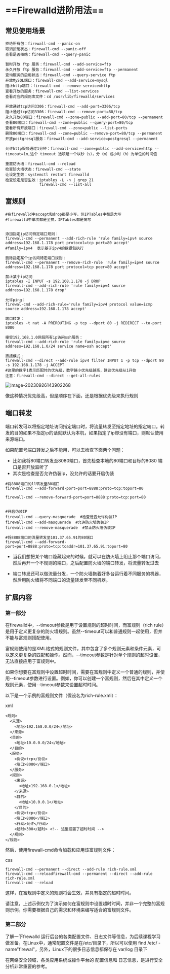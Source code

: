 # ==Firewalld进阶用法==

## 常见使用场景

```
拒绝所有包：firewall-cmd --panic-on
取消拒绝状态：firewall-cmd --panic-off
查看是否拒绝：firewall-cmd --query-panic

暂时开放 ftp 服务：firewall-cmd --add-service=ftp
永久开放 ftp 服务：firewall-cmd --add-service=ftp --permanent
查询服务的启用状态：firewall-cmd --query-service ftp
开放MySQL端口：firewall-cmd --add-service=mysql
阻止http端口：firewall-cmd --remove-service=http
查看开放的服务：firewall-cmd --list-services
查看对应的规则库文件：cd /usr/lib/firewalld/services

开放通过tcp访问3306：firewall-cmd --add-port=3306/tcp
阻止通过tcp访问3306：firewall-cmd --remove-port=80/tcp
永久开放80端口：firewall-cmd --zone=public --add-port=80/tcp --permanent
查看80端口：firewall-cmd --zone=public --query-port=80/tcp
查看所有开放端口：firewall-cmd --zone=public --list-ports
删除80端口：firewall-cmd --zone=public --remove-port=80/tcp --permanent
开放postgresql服务：firewall-cmd --add-service=postgresql --permanent

允许http服务通过1分钟：firewall-cmd --zone=public --add-service=http --timeout=1m,这个 timeout 选项是一个以秒（s），分（m）或小时（h）为单位的时间值

重置防火墙：firewall-cmd --reload
检查防火墙状态：firewall-cmd --state
让设定生效：systemctl restart firewalld
检查设定是否生效：iptables -L -n | grep 21    
               firewall-cmd --list-all       
```

## 富规则

```
#在firewalld中accept和drop都是小写，但IPTables中都是大写
#firewalld中单次都是全拼，IPTables都是简写


添加指定ip访问特定端口规则：
firewall-cmd --permanent --add-rich-rule 'rule family=ipv4 source address=192.168.1.178 port protocol=tcp port=80 accept'
#family=ipv4  表示基于ipv4的数据包执行

删除指定某个ip访问特定端口规则：
firewall-cmd --permanent --remove-rich-rule 'rule family=ipv4 source address=192.168.1.178 port protocol=tcp poer=80 accept'

禁止某个ip访问
iptables -I INPUT -s 192.168.1.178 -j DROP
firewall-cmd --add-rich-rule 'rule family=ipv4 source address=192.168.1.178 drop'

允许ping：
firewal-cmd --add-rich-rule='rule family=ipv4 protocol value=icmp source address=192.168.1.178 accept'

端口转发：
iptables -t nat -A PREROUTING -p tcp --dport 80 -j REDIRECT --to-port 8080

接受192.168.1.0网段所有ip访问ssh服务：
firewall-cmd --add-rich-rule 'rule family=ipve source address=192.168.1.0/24 service name=ssh accept'

直接模式：
firewall-cmd --direct --add-rule ipv4 filter INPUT 1 -p tcp --dport 80 -s 192.168.1.178 -j ACCEPT
#这里的数字1表示匹配时的优先级，数字越小优先级越高，建议优先级从1开始
注意：firewall-cmd --direct --get-all-rules
```

![image-20230926143902268](https://gitee.com/ymq_typroa/typroa/raw/main/image-20230926143902268.png)

像这种情况优先级高，但是顺序在下面，还是根据优先级来执行规则 

## 端口转发

端口转发可以将指定地址访问指定端口时，将流量转发至指定地址的指定端口。转发的目的如果不指定ip的话就默认为本机，如果指定了ip却没有端口，则默认使用来源端口。

如果配置号端口转发之后不能用，可以去检查下面两个问题：

- 比如我将80端口转发至8080端口，首先检查本地的80端口和目标的8080 端口是否开放监听了
- 其次是检查是否允许伪装ip，没允许的话要开启伪装

```
#将8888端口的ll转发至80端口
firewall-cmd --add-forward-port=port=8888:proto=tcp:toport=80

firewall-cmd --remove-forward-port=port=8888:proto=tcp:port=80


#开启伪装IP
firewall-cmd --query-masquerade  #检查是否允许伪装IP
firewall-cmd --add-masquerade  #允许防火墙伪装IP
firewall-cmd --remove-masquerade  #禁止防火墙伪装IP

#将8888端口的流量转发至101.37.65.91的80端口
firewall-cmd --add-forward-port=port=8888:proto=tcp:toaddr=101.37.65.91:toport=80
```

- 当我们想把某个端口隐藏起来的时候，就可以在防火墙上阻止那个端口访问，然后再开一个不规则的端口，之后配置防火墙的端口转发，将流量转发过去

- 端口转发还可以做流量分发，一个防火墙拖着好多台运行着不同服务的机器，然后用防火墙将不同端口的流量转发至不同机器。

## 扩展内容

### 第一部分

在firewalld中，--timeout参数是用于设置规则的超时时间，而富规则（rich rule）是用于定义更复杂的防火墙规则。虽然--timeout可以和普通规则一起使用，但并不能与富规则搭配使用。

富规则使用的是XML格式的规则文件，其中包含了多个规则元素和条件元素，可以定义更复杂的匹配和操作。然而，--timeout参数是针对单个规则的超时设置，无法直接应用于富规则中。

如果你想要在富规则中设置超时时间，需要在富规则中定义一个普通的规则，并使用--timeout参数进行设置。例如，你可以创建一个富规则，然后在其中定义一个规则元素，使用--timeout参数来设置超时时间。

以下是一个示例的富规则文件（假设名为rich-rule.xml）：

xml

```
<规则>
  <来源>
    <地址>192.168.0.0/24</地址>
  </来源>
  <目的>
    <地址>10.0.0.0/24</地址>
  </目的>
  <服务>
    <协议>tcp</协议>
    <端口>8080</端口>
  </服务>
  <规则>
    <来源>
      <地址>192.168.0.1</地址>
    </来源>
    <目的>
      <地址>10.0.0.1</地址>
    </目的>
    <协议>tcp</协议>
    <端口>8080</端口>
    <行动>允许</行动>
    <超时>300</超时> <!-- 这里设置了超时时间 -->
  </规则>
</规则>
```




然后，使用firewall-cmd命令加载和应用该富规则文件：

css

```
firewall-cmd --permanent --direct --add-rule rich-rule.xml
firewall-cmd --reloadfirewall-cmd --permanent --direct --add-rule rich-rule.xml
firewall-cmd --reload
```




这样，在富规则中定义的规则将会生效，并具有指定的超时时间。

请注意，上述示例仅为了演示如何在富规则中设置超时时间，并非一个完整的富规则示例。你需要根据自己的需求和环境来编写适合的富规则文件。

### 第二部分

了解一下frewalld 运行后台的各类配置文件、日志文件等信息，为后续课程学习做准备。在Linux中，通常配置文件是在/etc/目录下，所以可以使用 find /etc/ -name"firewal"，另外，Linux下的很多日志信息都保存在 var/log 目录下

在网络安全领域，各类应用系统或操作平台的 配置信息和 日志信息，是进行安全分析非常重要的参考。